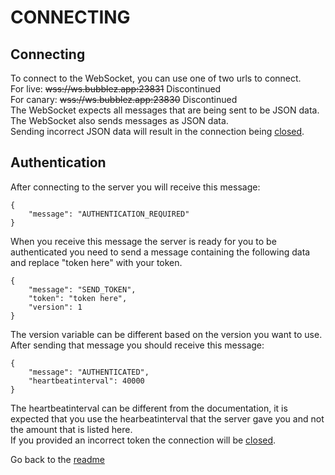 # CONNECTING

## Connecting

To connect to the WebSocket, you can use one of two urls to connect.\
For live: ~~wss://ws.bubblez.app:23831~~ Discontinued\
For canary: ~~wss://ws.bubblez.app:23830~~ Discontinued\
The WebSocket expects all messages that are being sent to be JSON data.\
The WebSocket also sends messages as JSON data.\
Sending incorrect JSON data will result in the connection being [closed](CLOSECODES.md).

## Authentication

After connecting to the server you will receive this message:

```
{
    "message": "AUTHENTICATION_REQUIRED"
}
```

When you receive this message the server is ready for you to be authenticated you need to send a message containing the following data and replace "token here" with your token.

```
{
    "message": "SEND_TOKEN",
    "token": "token here",
    "version": 1
}
```

The version variable can be different based on the version you want to use.\
After sending that message you should receive this message:

```
{
    "message": "AUTHENTICATED",
    "heartbeatinterval": 40000
}
```

The heartbeatinterval can be different from the documentation, it is expected that you use the hearbeatinterval that the server gave you and not the amount that is listed here.\
If you provided an incorrect token the connection will be [closed](CLOSECODES.md).

Go back to the [readme](./)
